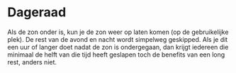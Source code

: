 # Dageraad

Als de zon onder is, kun je de zon weer op laten komen (op de gebruikelijke plek).
De rest van de avond en nacht wordt simpelweg geskipped.
Als je dit een uur of langer doet nadat de zon is ondergegaan, dan krijgt iedereen die minimaal de helft van die tijd heeft geslapen toch de benefits van een long rest, anders niet.
